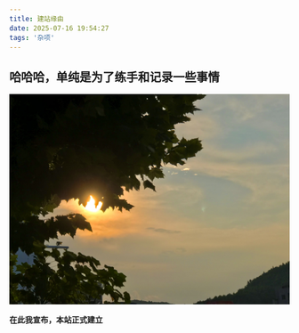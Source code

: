```yaml
---
title: 建站缘由
date: 2025-07-16 19:54:27
tags: '杂项'
---
```


## 哈哈哈，单纯是为了练手和记录一些事情
![sun](source\img\2025.7.16.JPG)

**在此我宣布，本站正式建立**
